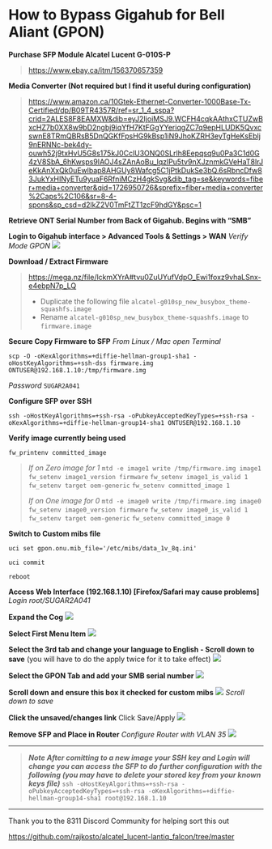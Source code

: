 # How to Bypass Gigahub for Bell Aliant (GPON)
**Purchase SFP Module Alcatel Lucent G-010S-P**
> https://www.ebay.ca/itm/156370657359

**Media Converter (Not required but I find it useful during configuration)**
> https://www.amazon.ca/10Gtek-Ethernet-Converter-1000Base-Tx-Certified/dp/B09TR4357R/ref=sr_1_4_sspa?crid=2ALES8F8EAMXW&dib=eyJ2IjoiMSJ9.WCFH4cqkAAthxCTUZwBxcHZ7b0XX8w9bD2ngbj9iqYfH7KtFGgYYeriqgZC7q9epHLUDK5QvxcswnE8TRmQBRsB5DnQGKfFpsHG9kBsp1iN9JhoKZRH3eyTgHeKsEblj9nERNNc-bek4dy-ouwh52j9txHvU5G8s175kJ0CclU3ONQ0SLrlh8Eepqsq9u0Pa3C1d0G4zV8SbA_6hKwsps9IAOJ4sZAnAoBu_lqzlPu5tv9nXJznmkGVeHaT8IrJeKkAnXxQk0uEwlbap8AHGUy8Wafcg5C1jPtkDukSe3bQ.6sRbncDfw83JukYxHINyETu9yuaF6RfniMCzH4gkSvg&dib_tag=se&keywords=fiber+media+converter&qid=1726950726&sprefix=fiber+media+converter%2Caps%2C106&sr=8-4-spons&sp_csd=d2lkZ2V0TmFtZT1zcF9hdGY&psc=1

**Retrieve ONT Serial Number from Back of Gigahub. Begins with “SMB”**

**Login to Gigahub interface > Advanced Tools & Settings > WAN**
*Verify Mode GPON*
<img src="https://i.imgur.com/DIXJxvk.png">

**Download / Extract Firmware**
> https://mega.nz/file/lckmXYrA#tvu0ZuUYufVdpO_Ewi1foxz9vhaLSnx-e4ebpN7p_LQ
> - Duplicate the following file `alcatel-g010sp_new_busybox_theme-squashfs.image`
> - Rename `alcatel-g010sp_new_busybox_theme-squashfs.image` to `firmware.image`

**Secure Copy Firmware to SFP**
*From Linux / Mac open Terminal*

`scp -O -oKexAlgorithms=+diffie-hellman-group1-sha1 -oHostKeyAlgorithms=+ssh-dss firmware.img ONTUSER@192.168.1.10:/tmp/firmware.img` 

*Password* `SUGAR2A041`

**Configure SFP over SSH**

`ssh -oHostKeyAlgorithms=+ssh-rsa -oPubkeyAcceptedKeyTypes=+ssh-rsa -oKexAlgorithms=+diffie-hellman-group14-sha1 ONTUSER@192.168.1.10`

**Verify image currently being used**

`fw_printenv committed_image`

> *If on Zero image for 1*
>         `mtd -e image1 write /tmp/firmware.img image1`
>         `fw_setenv image1_version firmware`
>         `fw_setenv image1_is_valid 1`
>         `fw_setenv target oem-generic`
>         `fw_setenv committed_image 1`
>         
> *If on One image for 0*
>         `mtd -e image0 write /tmp/firmware.img image0`
>         `fw_setenv image0_version firmware`
>         `fw_setenv image0_is_valid 1`
>         `fw_setenv target oem-generic`
>         `fw_setenv committed_image 0`


**Switch to Custom mibs file**

`uci set gpon.onu.mib_file='/etc/mibs/data_1v_8q.ini'`

`uci commit`

`reboot`

**Access Web Interface (192.168.1.10) [Firefox/Safari may cause problems]**
*Login root/SUGAR2A041*

**Expand the Cog**
<img src="https://i.imgur.com/n8Zv3xL.png">

**Select First Menu Item**
<img src="https://i.imgur.com/PG3ySHQ.png">

**Select the 3rd tab and change your language to English     - Scroll down to save** (you will have to do the apply twice for it to take effect)
<img src="https://i.imgur.com/AnKdgug.png">

**Select the GPON Tab and add your SMB serial number**
<img src="https://i.imgur.com/FADAdnl.png">

**Scroll down and ensure this box it checked for custom mibs**
<img src="https://i.imgur.com/DLhBaNE.png">
*Scroll down to save*

**Click the unsaved/changes link**
Click Save/Apply
<img src="https://i.imgur.com/2DuWsMw.png">

**Remove SFP and Place in Router**
*Configure Router with VLAN 35*
<img src="https://i.imgur.com/xl34tRv.png">

---

> ***Note After comitting to a new image your SSH key and Login will change you can access the SFP to do further configuration with the following (you may have to delete your stored key from your known keys file)***
> `ssh -oHostKeyAlgorithms=+ssh-rsa -oPubkeyAcceptedKeyTypes=+ssh-rsa -oKexAlgorithms=+diffie-hellman-group14-sha1 root@192.168.1.10`


---

Thank you to the 8311 Discord Community for helping sort this out

https://github.com/rajkosto/alcatel_lucent-lantiq_falcon/tree/master
